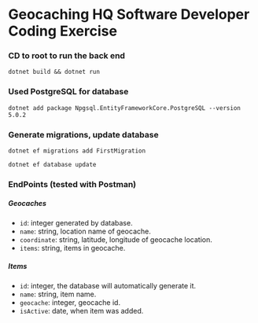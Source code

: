 # Geocaching HQ Software Developer Coding Exercise

### CD to root to run the back end

```
dotnet build && dotnet run
```

### Used PostgreSQL for database

```
dotnet add package Npgsql.EntityFrameworkCore.PostgreSQL --version 5.0.2
```

### Generate migrations, update database
```
dotnet ef migrations add FirstMigration

dotnet ef database update

```


### EndPoints (tested with Postman)

##### Geocaches

- `id`: integer generated by database.
- `name`: string, location name of geocache.
- `coordinate`: string, latitude, longitude of geocache location.
- `items`: string, items in geocache.

##### Items

- `id`: integer, the database will automatically generate it.
- `name`: string, item name.
- `geocache`: integer, geocache id.
- `isActive`: date, when item was added.
